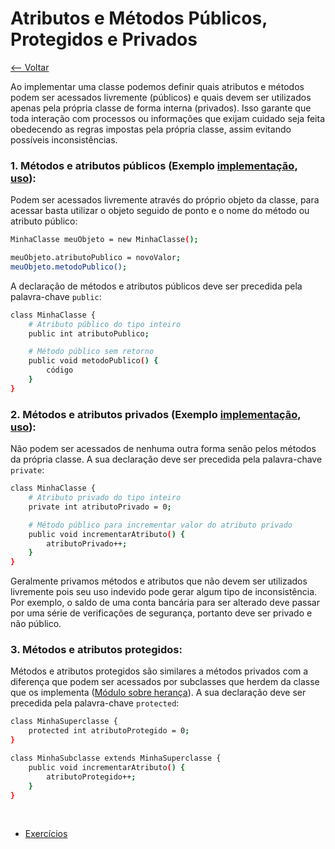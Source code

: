 # Atributos e Métodos Públicos, Protegidos e Privados
[<-- Voltar](../README.md)

Ao implementar uma classe podemos definir quais atributos e métodos podem ser acessados livremente (públicos) e quais devem ser utilizados apenas pela própria classe de forma interna (privados). Isso garante que toda interação com processos ou informações que exijam cuidado seja feita obedecendo as regras impostas pela própria classe, assim evitando possíveis inconsistências.

### 1. Métodos e atributos públicos (Exemplo [implementação](./Acumulador.java), [uso](./exemplo.java)):

Podem ser acessados livremente através do próprio objeto da classe, para acessar basta utilizar o objeto seguido de ponto e o nome do método ou atributo público:

```bash
MinhaClasse meuObjeto = new MinhaClasse();

meuObjeto.atributoPublico = novoValor;
meuObjeto.metodoPublico();
```

A declaração de métodos e atributos públicos deve ser precedida pela palavra-chave ```public```:

```bash
class MinhaClasse {
    # Atributo público do tipo inteiro
    public int atributoPublico;

    # Método público sem retorno
    public void metodoPublico() {
        código
    }
}
```

### 2. Métodos e atributos privados (Exemplo [implementação](./Acumulador.java), [uso](./exemplo.java)):

Não podem ser acessados de nenhuma outra forma senão pelos métodos da própria classe. A sua declaração deve ser precedida pela palavra-chave ```private```:

```bash
class MinhaClasse {
    # Atributo privado do tipo inteiro
    private int atributoPrivado = 0;

    # Método público para incrementar valor do atributo privado
    public void incrementarAtributo() {
        atributoPrivado++;
    }
}
```

Geralmente privamos métodos e atributos que não devem ser utilizados livremente pois seu uso indevido pode gerar algum tipo de inconsistência. Por exemplo, o saldo de uma conta bancária para ser alterado deve passar por uma série de verificações de segurança, portanto deve ser privado e não público.

### 3. Métodos e atributos protegidos:

Métodos e atributos protegidos são similares a métodos privados com a diferença que podem ser acessados por subclasses que herdem da classe que os implementa ([Módulo sobre herança](../../heranca/README.md)). A sua declaração deve ser precedida pela palavra-chave ```protected```:

```bash
class MinhaSuperclasse {
    protected int atributoProtegido = 0;
}

class MinhaSubclasse extends MinhaSuperclasse {
    public void incrementarAtributo() {
        atributoProtegido++;
    }
}
```

<br>

- [Exercícios](./exercicios.md)